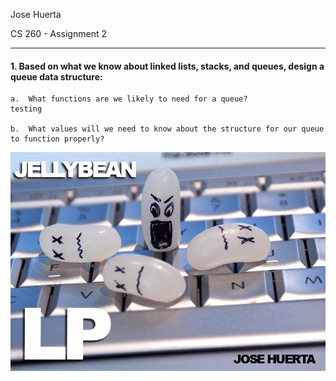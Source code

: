 Jose Huerta 

CS 260 -
Assignment 2

---
#### 1.  Based on what we know about linked lists, stacks, and queues, design a queue data structure:
    a.  What functions are we likely to need for a queue?
    testing
    
    b.  What values will we need to know about the structure for our queue to function properly?


![Figure 1][figure1]

[figure1]: https://github.com/thejosehuerta/cs260/blob/main/assignment2/images/Jellybean%20LP%20Cover.jpg?raw=true

